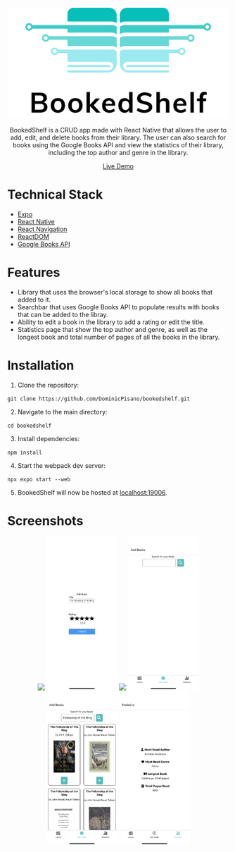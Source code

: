<p align="center">
    <a href="https://bookedshelf.dominicpisano.com">
        <picture>
            <source media="(prefers-color-scheme: dark)" srcset="https://raw.githubusercontent.com/DominicPisano/bookedshelf/main/src/BookedShelfBannerDark.png">
            <source media="(prefers-color-scheme: light)" srcset="https://raw.githubusercontent.com/DominicPisano/bookedshelf/main/src/BookedShelfBannerLight.png">
            <img src="https://raw.githubusercontent.com/DominicPisano/bookedshelf/main/src/BookedShelfBannerLight.png">
        </picture>
    </a>
    <p align="center">BookedShelf is a CRUD app made with React Native that allows the user to add, edit, and delete books from their library. The user can also search for books using the Google Books API and view the statistics of their library, including the top author and genre in the library.</p>
    <p align="center"><a href="https://bookedshelf.dominicpisano.com">Live Demo</a></p>
</p>

# Technical Stack
- [Expo](https://expo.dev/)
- [React Native](https://reactnative.dev/)
- [React Navigation](https://reactnavigation.org/)
- [ReactDOM](https://reactjs.org/docs/react-dom.html)
- [Google Books API](https://developers.google.com/books/)

# Features
- Library that uses the browser's local storage to show all books that added to it.
- Searchbar that uses Google Books API to populate results with books that can be added to the libray.
- Ability to edit a book in the library to add a rating or edit the title.
- Statistics page that show the top author and genre, as well as the longest book and total number of pages of all the books in the library.

# Installation
1. Clone the repository:
```
git clone https://github.com/DominicPisano/bookedshelf.git
```
2. Navigate to the main directory:
```
cd bookedshelf
```
3. Install dependencies:
```
npm install
```
4. Start the webpack dev server:
```
npx expo start --web
```
5. BookedShelf will now be hosted at [localhost:19006](https://localhost:19006).

# Screenshots

<p align="center">
    <img src="https://raw.githubusercontent.com/DominicPisano/bookedshelf/main/src/Library.PNG" width="32%">
    <img src="https://raw.githubusercontent.com/DominicPisano/bookedshelf/main/src/Edit.PNG" width="32%">
    <img src="https://raw.githubusercontent.com/DominicPisano/bookedshelf/main/src/LibraryEdited.PNG" width="32%">
    <img src="https://raw.githubusercontent.com/DominicPisano/bookedshelf/main/src/Search.PNG" width="32%">
    <img src="https://raw.githubusercontent.com/DominicPisano/bookedshelf/main/src/SearchResults.PNG" width="32%">
    <img src="https://raw.githubusercontent.com/DominicPisano/bookedshelf/main/src/Stats.PNG" width="32%">
</p>

